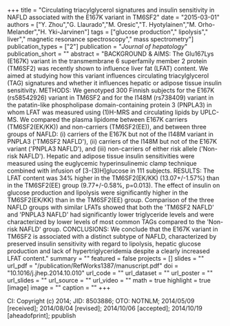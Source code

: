+++
title = "Circulating triacylglycerol signatures and insulin sensitivity in NAFLD associated with the E167K variant in TM6SF2"
date = "2015-03-01"
authors = ["Y. Zhou","G. Llaurado","M. Oresic","T. Hyotylainen","M. Orho-Melander","H. Yki-Jarvinen"]
tags = ["glucose production"," lipolysis"," liver"," magnetic resonance spectroscopy"," mass spectrometry"]
publication_types = ["2"]
publication = "_Journal of hepatology_"
publication_short = ""
abstract = "BACKGROUND & AIMS: The Glu167Lys (E167K) variant in the transmembrane 6 superfamily member 2 protein (TM6SF2) was recently shown to influence liver fat (LFAT) content. We aimed at studying how this variant influences circulating triacylglycerol (TAG) signatures and whether it influences hepatic or adipose tissue insulin sensitivity. METHODS: We genotyped 300 Finnish subjects for the E167K (rs58542926) variant in TM6SF2 and for the I148M (rs738409) variant in the patatin-like phospholipase domain-containing protein 3 (PNPLA3) in whom LFAT was measured using (1)H-MRS and circulating lipids by UPLC-MS. We compared the plasma lipidome between E167K carriers (TM6SF2(EK/KK)) and non-carriers (TM6SF2(EE)), and between three groups of NAFLD: (i) carriers of the E167K but not of the I148M variant in PNPLA3 ('TM6SF2 NAFLD'), (ii) carriers of the I148M but not of the E167K variant ('PNPLA3 NAFLD'), and (iii) non-carriers of either risk allele ('Non-risk NAFLD'). Hepatic and adipose tissue insulin sensitivities were measured using the euglycemic hyperinsulinemic clamp technique combined with infusion of [3-(3)H]glucose in 111 subjects. RESULTS: The LFAT content was 34% higher in the TM6SF2(EK/KK) (13.07+/-1.57%) than in the TM6SF2(EE) group (9.77+/-0.58%, p=0.013). The effect of insulin on glucose production and lipolysis were significantly higher in the TM6SF2(EK/KK) than in the TM6SF2(EE) group. Comparison of the three NAFLD groups with similar LFATs showed that both the 'TM6SF2 NAFLD' and 'PNPLA3 NAFLD' had significantly lower triglyceride levels and were characterized by lower levels of most common TAGs compared to the 'Non-risk NAFLD' group. CONCLUSIONS: We conclude that the E167K variant in TM6SF2 is associated with a distinct subtype of NAFLD, characterized by preserved insulin sensitivity with regard to lipolysis, hepatic glucose production and lack of hypertriglyceridemia despite a clearly increased LFAT content."
summary = ""
featured = false
projects = []
slides = ""
url_pdf = "/publication/RefWorks1387/manuscript.pdf"
doi = "10.1016/j.jhep.2014.10.010"
url_code = ""
url_dataset = ""
url_poster = ""
url_slides = ""
url_source = ""
url_video = ""
math = true
highlight = true
[image]
image = ""
caption = ""
+++

CI: Copyright (c) 2014; JID: 8503886; OTO: NOTNLM; 2014/05/09 [received]; 2014/08/04 [revised]; 2014/10/06 [accepted]; 2014/10/19 [aheadofprint]; ppublish
